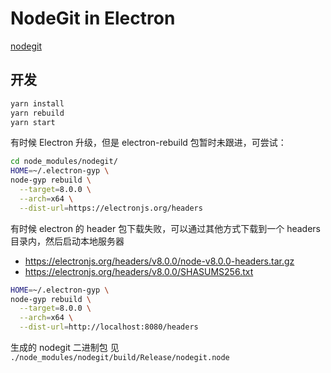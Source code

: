 # NodeGit in Electron

[nodegit](https://www.nodegit.org/)

## 开发

```sh
yarn install
yarn rebuild
yarn start
```

有时候 Electron 升级，但是 electron-rebuild 包暂时未跟进，可尝试：

```sh
cd node_modules/nodegit/
HOME=~/.electron-gyp \
node-gyp rebuild \
  --target=8.0.0 \
  --arch=x64 \
  --dist-url=https://electronjs.org/headers
```

有时候 electron 的 header 包下载失败，可以通过其他方式下载到一个 headers 目录内，然后启动本地服务器

+ https://electronjs.org/headers/v8.0.0/node-v8.0.0-headers.tar.gz
+ https://electronjs.org/headers/v8.0.0/SHASUMS256.txt

```sh
HOME=~/.electron-gyp \
node-gyp rebuild \
  --target=8.0.0 \
  --arch=x64 \
  --dist-url=http://localhost:8080/headers
```

生成的 nodegit 二进制包 见 ```./node_modules/nodegit/build/Release/nodegit.node```